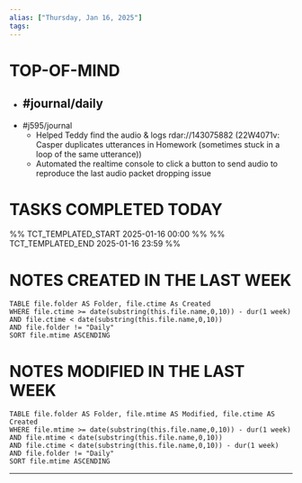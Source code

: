 ```yaml
---
alias: ["Thursday, Jan 16, 2025"]
tags: 
---
```

# TOP-OF-MIND
- #journal/daily 
	- 
- #j595/journal 
	- Helped Teddy find the audio & logs rdar://143075882 (22W4071v: Casper duplicates utterances in Homework (sometimes stuck in a loop of the same utterance))
	- Automated the realtime console to click a button to send audio to reproduce the last audio packet dropping issue

# TASKS COMPLETED TODAY
%% TCT_TEMPLATED_START 2025-01-16 00:00 %%
%% TCT_TEMPLATED_END 2025-01-16 23:59 %%



# NOTES CREATED IN THE LAST WEEK
``` dataview
TABLE file.folder AS Folder, file.ctime As Created
WHERE file.ctime >= date(substring(this.file.name,0,10)) - dur(1 week) 
AND file.ctime < date(substring(this.file.name,0,10)) 
AND file.folder != "Daily"
SORT file.mtime ASCENDING
```

# NOTES MODIFIED IN THE LAST WEEK
``` dataview
TABLE file.folder AS Folder, file.mtime AS Modified, file.ctime AS Created
WHERE file.mtime >= date(substring(this.file.name,0,10)) - dur(1 week)
AND file.mtime < date(substring(this.file.name,0,10))
AND file.ctime < date(substring(this.file.name,0,10)) - dur(1 week)
AND file.folder != "Daily"
SORT file.mtime ASCENDING
```
---
